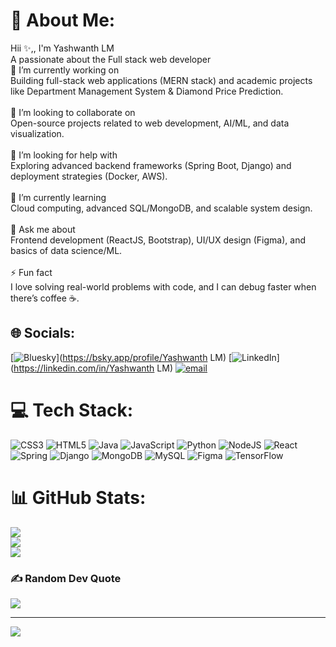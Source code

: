 # 💫 About Me:
Hii  ✨,, I'm Yashwanth LM<br>A passionate about the Full stack web developer<br>🔭 I’m currently working on<br>Building full-stack web applications (MERN stack) and academic projects like Department Management System & Diamond Price Prediction.<br><br>🤝 I’m looking to collaborate on<br>Open-source projects related to web development, AI/ML, and data visualization.<br><br>👐 I’m looking for help with<br>Exploring advanced backend frameworks (Spring Boot, Django) and deployment strategies (Docker, AWS).<br><br>🌱 I’m currently learning<br>Cloud computing, advanced SQL/MongoDB, and scalable system design.<br><br>💬 Ask me about<br>Frontend development (ReactJS, Bootstrap), UI/UX design (Figma), and basics of data science/ML.<br><br>⚡ Fun fact<br>I love solving real-world problems with code, and I can debug faster when there’s coffee ☕.


## 🌐 Socials:
[![Bluesky](https://img.shields.io/badge/bluesky-0285FF?style=for-the-badge&logo=bluesky&logoColor=%23FFFFFF)](https://bsky.app/profile/Yashwanth  LM) [![LinkedIn](https://img.shields.io/badge/LinkedIn-%230077B5.svg?logo=linkedin&logoColor=white)](https://linkedin.com/in/Yashwanth LM) [![email](https://img.shields.io/badge/Email-D14836?logo=gmail&logoColor=white)](mailto:yy548328@gmail.com) 

# 💻 Tech Stack:
![CSS3](https://img.shields.io/badge/css3-%231572B6.svg?style=for-the-badge&logo=css3&logoColor=white) ![HTML5](https://img.shields.io/badge/html5-%23E34F26.svg?style=for-the-badge&logo=html5&logoColor=white) ![Java](https://img.shields.io/badge/java-%23ED8B00.svg?style=for-the-badge&logo=openjdk&logoColor=white) ![JavaScript](https://img.shields.io/badge/javascript-%23323330.svg?style=for-the-badge&logo=javascript&logoColor=%23F7DF1E) ![Python](https://img.shields.io/badge/python-3670A0?style=for-the-badge&logo=python&logoColor=ffdd54) ![NodeJS](https://img.shields.io/badge/node.js-6DA55F?style=for-the-badge&logo=node.js&logoColor=white) ![React](https://img.shields.io/badge/react-%2320232a.svg?style=for-the-badge&logo=react&logoColor=%2361DAFB) ![Spring](https://img.shields.io/badge/spring-%236DB33F.svg?style=for-the-badge&logo=spring&logoColor=white) ![Django](https://img.shields.io/badge/django-%23092E20.svg?style=for-the-badge&logo=django&logoColor=white) ![MongoDB](https://img.shields.io/badge/MongoDB-%234ea94b.svg?style=for-the-badge&logo=mongodb&logoColor=white) ![MySQL](https://img.shields.io/badge/mysql-4479A1.svg?style=for-the-badge&logo=mysql&logoColor=white) ![Figma](https://img.shields.io/badge/figma-%23F24E1E.svg?style=for-the-badge&logo=figma&logoColor=white) ![TensorFlow](https://img.shields.io/badge/TensorFlow-%23FF6F00.svg?style=for-the-badge&logo=TensorFlow&logoColor=white)
# 📊 GitHub Stats:
![](https://github-readme-stats.vercel.app/api?username=yashwnth17&theme=dark&hide_border=false&include_all_commits=true&count_private=true)<br/>
![](https://nirzak-streak-stats.vercel.app/?user=yashwnth17&theme=dark&hide_border=false)<br/>
![](https://github-readme-stats.vercel.app/api/top-langs/?username=yashwnth17&theme=dark&hide_border=false&include_all_commits=true&count_private=true&layout=compact)

### ✍️ Random Dev Quote
![](https://quotes-github-readme.vercel.app/api?type=horizontal&theme=radical)

---
[![](https://visitcount.itsvg.in/api?id=yashwnth17&icon=0&color=0)](https://visitcount.itsvg.in)

<!-- Proudly created with GPRM ( https://gprm.itsvg.in ) -->
